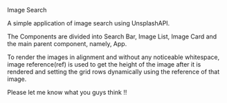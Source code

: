 ﻿Image Search

A simple application of image search using UnsplashAPI.

The Components are divided into Search Bar, Image List, Image Card and the main parent component, namely, App.

To render the images in alignment and without any noticeable whitespace, image reference(ref) is used to get the height of the image after it is rendered and setting the grid rows dynamically using the reference of that image.

Please let me know what you guys think !!  
